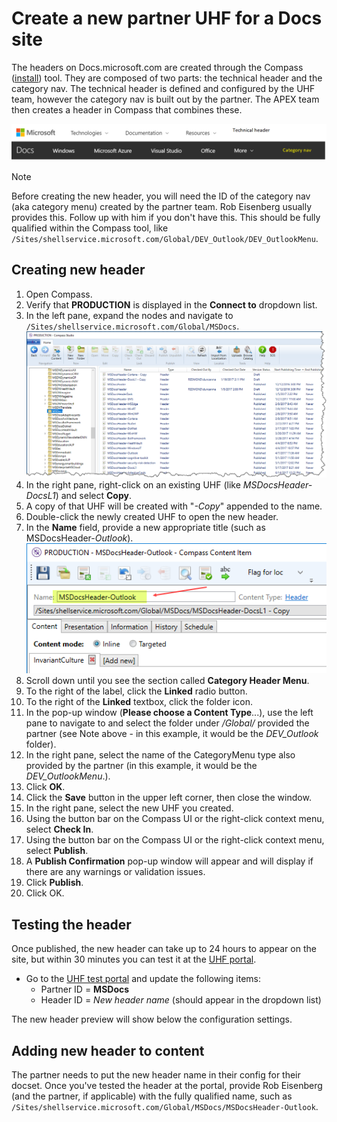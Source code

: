 # Create a new partner UHF for a Docs site

The headers on Docs.microsoft.com are created through the Compass ([install](https://authoring.xbox.com)) tool. They are composed of two parts: the technical header and the category nav. The technical header is defined and configured by the UHF team, however the category nav is built out by the partner. The APEX team then creates a header in Compass that combines these.

![Header showing technical header and category nav](./images/uhf-components.png)

> [!NOTE]
> Before creating the new header, you will need the ID of the category nav (aka category menu) created by the partner team. Rob Eisenberg usually provides this. Follow up with him if you don't have this. This should be fully qualified within the Compass tool, like ```/Sites/shellservice.microsoft.com/Global/DEV_Outlook/DEV_OutlookMenu```.

## Creating new header
1. Open Compass.
2. Verify that **PRODUCTION** is displayed in the **Connect to** dropdown list.
3. In the left pane, expand the nodes and navigate to ```/Sites/shellservice.microsoft.com/Global/MSDocs```.  
    ![Compass UI with MSDocs folder displayed](./images/Compass-MSDocs.png)
4. In the right pane, right-click on an existing UHF (like _MSDocsHeader-DocsL1_) and select **Copy**.
5. A copy of that UHF will be created with "_-Copy_" appended to the name.
6. Double-click the newly created UHF to open the new header.
7. In the **Name** field, provide a new appropriate title (such as MSDocsHeader-*Outlook*).  
    ![Updating UHF name](./images/UHF-Name.png)
8. Scroll down until you see the section called **Category Header Menu**.
9. To the right of the label, click the **Linked** radio button.
10. To the right of the **Linked** textbox, click the folder icon.
11. In the pop-up window (**Please choose a Content Type**...), use the left pane to navigate to and select the folder under _/Global/_ provided the partner (see Note above - in this example, it would be the _DEV\_Outlook_ folder).
12. In the right pane, select the name of the CategoryMenu type also provided by the partner (in this example, it would be the _DEV\_OutlookMenu_.).
13. Click **OK**.
14. Click the **Save** button in the upper left corner, then close the window.
15. In the right pane, select the new UHF you created.
16. Using the button bar on the Compass UI or the right-click context menu, select **Check In**.
17. Using the button bar on the Compass UI or the right-click context menu, select **Publish**.
18. A **Publish Confirmation** pop-up window will appear and will display if there are any warnings or validation issues.
19. Click **Publish**.
20. Click OK.

## Testing the header
Once published, the new header can take up to 24 hours to appear on the site, but within 30 minutes you can test it at the [UHF portal](https://uhf.azurewebsites.net/test).
* Go to the [UHF test portal](https://uhf.azurewebsites.net/test) and update the following items:
  * Partner ID = **MSDocs**
  * Header ID = *New header name* (should appear in the dropdown list)

The new header preview will show below the configuration settings.

## Adding new header to content
The partner needs to put the new header name in their config for their docset. Once you've tested the header at the portal, provide Rob Eisenberg (and the partner, if applicable) with the fully qualified name, such as ```/Sites/shellservice.microsoft.com/Global/MSDocs/MSDocsHeader-Outlook```.